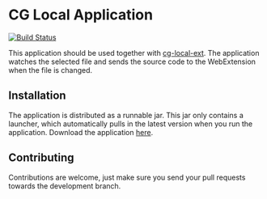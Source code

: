 # CG Local Application

[![Build Status](https://travis-ci.org/jmerle/cg-local-app.svg?branch=master)](https://travis-ci.org/jmerle/cg-local-app)

This application should be used together with [cg-local-ext](https://github.com/jmerle/cg-local-ext). The application watches the selected file and sends the source code to the WebExtension when the file is changed.

## Installation
The application is distributed as a runnable jar. This jar only contains a launcher, which automatically pulls in the latest version when you run the application. Download the application [here](https://jaspervanmerle.com/cg-local/files/CG%20Local.jar).

## Contributing
Contributions are welcome, just make sure you send your pull requests towards the development branch.

